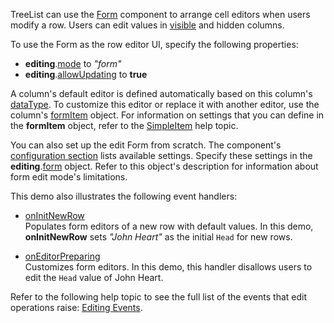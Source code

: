 TreeList can use the [Form](/Documentation/ApiReference/UI_Components/dxForm/) component to arrange cell editors when users modify a row. Users can edit values in [visible](/Documentation/ApiReference/UI_Components/dxTreeList/Configuration/columns/#visible) and hidden columns.

To use the Form as the row editor UI, specify the following properties:
- **editing**.[mode](/Documentation/ApiReference/UI_Components/dxTreeList/Configuration/editing/#mode) to *"form"*
- **editing**.[allowUpdating](/Documentation/ApiReference/UI_Components/dxTreeList/Configuration/editing/#allowUpdating) to **true**

A column's default editor is defined automatically based on this column's [dataType](/Documentation/ApiReference/UI_Components/dxTreeList/Configuration/columns/#dataType). To customize this editor or replace it with another editor, use the column's [formItem](/Documentation/ApiReference/UI_Components/dxTreeList/Configuration/columns/#formItem) object. For information on settings that you can define in the **formItem** object, refer to the [SimpleItem](/Documentation/ApiReference/UI_Components/dxForm/Item_Types/SimpleItem/) help topic.

You can also set up the edit Form from scratch. The component's [configuration section](/Documentation/ApiReference/UI_Components/dxForm/) lists available settings. Specify these settings in the **editing**.[form](/Documentation/ApiReference/UI_Components/dxTreeList/Configuration/editing/#form) object. Refer to this object's description for information about form edit mode's limitations.

This demo also illustrates the following event handlers:

- [onInitNewRow](/Documentation/ApiReference/UI_Components/dxTreeList/Configuration/#onInitNewRow)        
Populates form editors of a new row with default values. In this demo, **onInitNewRow** sets *"John Heart"* as the initial `Head` for new rows.

- [onEditorPreparing](/Documentation/ApiReference/UI_Components/dxTreeList/Configuration/#onEditorPreparing)         
Customizes form editors. In this demo, this handler disallows users to edit the `Head` value of John Heart.

Refer to the following help topic to see the full list of the events that edit operations raise: [Editing Events](/Documentation/Guide/UI_Components/TreeList/Editing/#Events).
